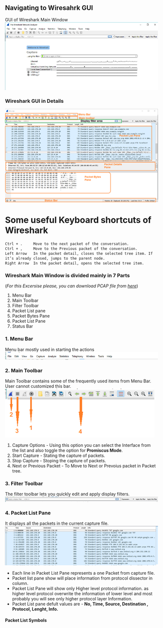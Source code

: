 ## Navigating to Wiresahrk GUI
GUI of Wireshark Main Window 
![dashboard](images/1gui.png)

### Wireshark GUI in Details
![GUI](images/2gui.png)

# Some useful Keyboard shortcuts of Wireshark
```
Ctrl + .     Move to the next packet of the conversation.
Ctrl + ,     Move to the Previous packet of the conversation.
Left Arrow   In the packet detail, closes the selected tree item. If it’s already closed, jumps to the parent node.
Right Arrow  In the packet detail, opens the selected tree item.
```
### Wireshark Main Window is divided mainly in 7 Parts
(_For this Excersise please, you can download PCAP file from [here](https://wiki.wireshark.org/SampleCaptures?action=AttachFile&do=get&target=dns.cap)_)

1. Menu Bar
2. Main Toolbar
3. Filter Toolbar
4. Packet List pane
5. Packet Bytes Pane
6. Packet List Pane
7. Status Bar


### 1. Menu Bar
Menu bar mostly used in starting the actions
![menu](images/2menu.png)

### 2. Main Toolbar
Main Toolbar contains some of the frequently used items from Menu Bar.
User cannot customized this bar.
![tool](images/4tool.png)
1. Capture Options          - Using this option you can select the Interface from the list and also toggle the option for                                             **Promiscus Mode**.
1. Start Capture            - Stating the capture of packets.
1. Stop Capture             - Stoping the capture of packets.
1. Next or Previous Packet  - To Move to Next or Prevoius packet in Packet tree. 

### 3. Filter Toolbar
The filter toolbar lets you quickly edit and apply display filters. 
![filter](images/5filter.png)

### 4. Packet List Pane
It displays all the packets in the current capture file.
![plist](images/6plist.png)

- Each line in Packet List Pane represents a one Packet from capture file.
- Packet list pane show will place information from protocol dissector in column.
- Packet List Pane will show only Higher level protocol information. as higher level protocol overwrite the information of lower level     and most probably you will see only higher protocol layer Information. 
- Packet List pane defult values are - 
  **No, Time, Source, Destination , Protocol, Lenght, Info.**
 #### Packet List Symbols
 
